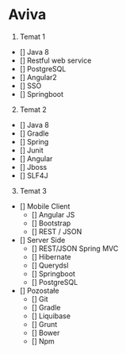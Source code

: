 # Aviva

1. Temat 1
 - [] Java 8
 - [] Restful  web service
 - [] PostgreSQL
 - [] Angular2
 - [] SSO
 - [] Springboot

2. Temat 2
 - [] Java 8
 - [] Gradle
 - [] Spring
 - [] Junit
 - [] Angular
 - [] Jboss
 - [] SLF4J

3. Temat 3 
 - [] Mobile Client
    - [] Angular JS
    - [] Bootstrap
    - [] REST / JSON
 - [] Server Side
    - [] REST/JSON Spring MVC
    - [] Hibernate
    - [] Querydsl
    - [] Springboot
    - [] PostgreSQL
 - [] Pozostałe
    - [] Git
    - [] Gradle
    - [] Liquibase
    - [] Grunt
    - [] Bower
    - [] Npm
